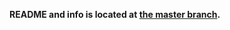 **README and info is located at [the master branch](https://github.com/ConnerFrancis/connerfrancis.github.io/tree/master).**